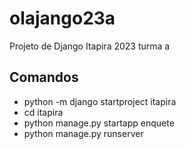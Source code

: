 # olajango23a
Projeto de Django Itapira 2023 turma a

## Comandos
- python -m django startproject itapira
- cd itapira
- python manage.py startapp enquete
- python manage.py runserver